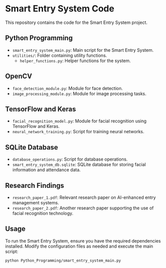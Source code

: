 # Smart Entry System Code

This repository contains the code for the Smart Entry System project.

## Python Programming

- `smart_entry_system_main.py`: Main script for the Smart Entry System.
- `utilities/`: Folder containing utility functions.
  - `helper_functions.py`: Helper functions for the system.

## OpenCV

- `face_detection_module.py`: Module for face detection.
- `image_processing_module.py`: Module for image processing tasks.

## TensorFlow and Keras

- `facial_recognition_model.py`: Module for facial recognition using TensorFlow and Keras.
- `neural_network_training.py`: Script for training neural networks.

## SQLite Database

- `database_operations.py`: Script for database operations.
- `smart_entry_system_db.sqlite`: SQLite database for storing facial information and attendance data.

## Research Findings

- `research_paper_1.pdf`: Relevant research paper on AI-enhanced entry management systems.
- `research_paper_2.pdf`: Another research paper supporting the use of facial recognition technology.

## Usage

To run the Smart Entry System, ensure you have the required dependencies installed. Modify the configuration files as needed and execute the main script:

```bash
python Python_Programming/smart_entry_system_main.py
